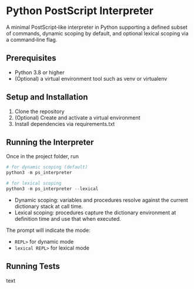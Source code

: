 # Python PostScript Interpreter

A minimal PostScript‑like interpreter in Python supporting a defined subset of commands, dynamic scoping by default, and optional lexical scoping via a command‑line flag.

## Prerequisites

* Python 3.8 or higher
* (Optional) a virtual environment tool such as venv or virtualenv

## Setup and Installation

1. Clone the repository
2. (Optional) Create and activate a virtual environment
3. Install dependencies via requirements.txt

## Running the Interpreter

Once in the project folder, run
```python
# for dynamic scoping (default)
python3 -m ps_interpreter

# for lexical scoping
python3 -m ps_interpreter --lexical
```
* Dynamic scoping: variables and procedures resolve against the current dictionary stack at call time.
* Lexical scoping: procedures capture the dictionary environment at definition time and use that when executed.

The prompt will indicate the mode:
* ```REPL>``` for dynamic mode
* ```lexical REPL>``` for lexical mode

## Running Tests

text
